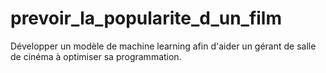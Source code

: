 # prevoir_la_popularite_d_un_film
Développer un modèle de machine learning afin d'aider un gérant de salle de cinéma à optimiser sa programmation.
